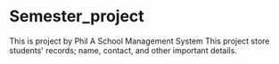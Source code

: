 # Semester_project
This is project by Phil
A School Management System
This project store students' records; name, contact, and other important details.
